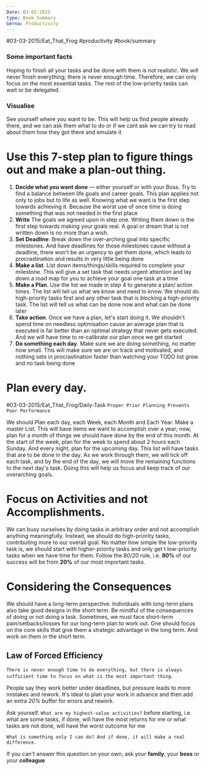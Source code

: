 ```yaml
---
Date: 03-02-2025
type: Book Summary
Gerna: Productivity
---
```

#03-03-2015/Eat_That_Frog
#productivity #book/summary
### Some important facts

Hoping to finish all your tasks and be done with them is not realistic.
We will never finish everything; there is never enough time. Therefore, we can only focus on the most essential tasks. The rest of the low-priority tasks can wait or be delegated.

### Visualise

See yourself where you want to be. This will help us find people already there, and we can ask them what to do or if we cant ask we can try to read about them how they got there and emulate it
# Use this 7-step plan to figure things out and make a plan-out thing.

1. **Decide what you want done** — either yourself or with your Boss. Try to find a balance between life goals and career goals. This plan applies not only to jobs but to life as well. Knowing what we want is the first step towards achieving it. Because the worst use of once time is doing something that was not needed in the first place
2. **Write** The goals we agreed upon in step one. Writing them down is the first step towards making your goals real. A goal or dream that is not written down is no more than a wish. 
3. **Set Deadline**: Break down the over-arching goal into specific milestones. And have deadlines for those milestones cause without a deadline, there won't be an urgency to get them done, which leads to procrastination and results in very little being done
4. **Make a list**. List down items/things/skills required to complete your milestone. This will give a set task that needs urgent attention and lay down a road map for you to achieve your goal one task at a time
5. **Make a Plan**. Use the list we made in step 4 to generate a plan/ action times. The list will tell us what we know and need to know. We should do high-priority tasks first and any other task that is blocking a high-priority task. The list will tell us what can be done now and what can be done later
6. **Take action**. Once we have a plan, let's start doing it. We shouldn't spend time on needless optimisation cause an average plan that is executed is far better than an optimal strategy that never gets executed. And we will have time to re-calibrate our plan once we get started
7. **Do something each day**. Make sure we are doing something, no matter how small. This will make sure we are on track and motivated, and nothing sets in procrastination faster than watching your TODO list grow and no task being done


# Plan every day.
#03-03-2015/Eat_That_Frog/Daily-Task
`Proper Prior Planning Prevents Poor Performance`

We should Plan each day, each Week, each Month and Each Year. Make a master List. This will have items we want to accomplish over a year; now, plan for a month of things we should have done by the end of this month. At the start of the week, plan for the week to spend about 2 hours each Sunday. And every night, plan for the upcoming day. This list will have tasks that are to be done in the day. As we work through them, we will tick off each task, and by the end of the day, we will move the remaining functions to the next day's task. Doing this will help us focus and keep track of our overarching goals.

# Focus on Activities and not Accomplishments.

We can busy ourselves by doing tasks in arbitrary order and not accomplish anything meaningfully. Instead, we should do high-priority tasks, contributing more to our overall goal. No matter how simple the low-priority task is, we should start with higher-priority tasks and only get t low-priority tasks when we have time for them. Follow the _80/20_ rule, i.e. **80%** of our success will be from **20%** of our most important tasks. 

# Considering the Consequences

We should have a long-term perspective. Individuals with long-term plans also take good designs in the short term. Be mindful of the consequences of doing or not doing a task. Sometimes, we must face short-term pain/setbacks/losses for our long-term plan to work out.
One should focus on the core skills that give them a strategic advantage in the long term. And work on them in the short term. 

## Law of Forced Efficiency

`There is never enough time to do everything, but there is always sufficient time to focus on what is the most important thing`.

People say they work better under deadlines, but pressure leads to more mistakes and rework. It's ideal to plan your work in advance and then add an extra _20%_ buffer for errors and rework.

Ask yourself. `What are my highest-value activities?` before starting, i.e. what are some tasks, if done, will have the most returns for me or what tasks are not done, will have the worst outcome for me

`What is something only I can do? And if done, it will make a real difference.`

If you can't answer this question on your own, ask your **family**, your **boss** or your **colleague**


